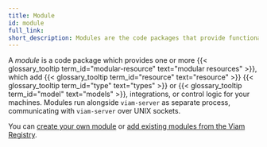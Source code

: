 ```yaml
---
title: Module
id: module
full_link:
short_description: Modules are the code packages that provide functionality like drivers, integrations, and control logic to your machines.
---
```


A _module_ is a code package which provides one or more {{< glossary_tooltip term_id="modular-resource" text="modular resources" >}}, which add {{< glossary_tooltip term_id="resource" text="resource" >}} {{< glossary_tooltip term_id="type" text="types" >}} or {{< glossary_tooltip term_id="model" text="models" >}}, integrations, or control logic for your machines.
Modules run alongside `viam-server` as separate process, communicating with `viam-server` over UNIX sockets.

You can [create your own module](/operate/get-started/other-hardware/) or [add existing modules from the Viam Registry](/operate/get-started/supported-hardware/).
